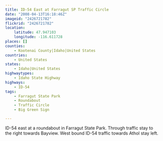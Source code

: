 ```yaml
---
title: ID-54 East at Farragut SP Traffic Circle
date: "2008-04-13T16:18:46Z"
imageid: "2426721782"
flickrid: "2426721782"
location:
    latitude: 47.947103
    longitude: -116.611728
places: []
counties:
    - Kootenai County|Idaho|United States
countries:
    - United States
states:
    - Idaho|United States
highwaytypes:
    - Idaho State Highway
highways:
    - ID-54
tags:
    - Farragut State Park
    - Roundabout
    - Traffic Circle
    - Big Green Sign

---
```

ID-54 east at a roundabout in Farragut State Park.  Through traffic stay to the right towards Bayview.  West bound ID-54 traffic towards Athol stay left.